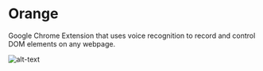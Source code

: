 # Orange
Google Chrome Extension that uses voice recognition to record and control DOM elements on any webpage. 

![alt-text](https://giphy.com/gifs/fWqZDxOKA3z6ALFACU)
